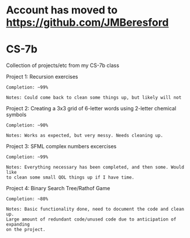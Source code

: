 # Account has moved to https://github.com/JMBeresford










# CS-7b
Collection of projects/etc from my CS-7b class

Project 1: Recursion exercises

	Completion: ~99%

	Notes: Could come back to clean some things up, but likely will not
    

Project 2: Creating a 3x3 grid of 6-letter words using 2-letter chemical symbols
	
	Completion: ~90%
	
	Notes: Works as expected, but very messy. Needs cleaning up.


Project 3: SFML complex numbers excercises

	Completion: ~99%
	
	Notes: Everything necessary has been completed, and then some. Would like
	to clean some small QOL things up if I have time.


Project 4: Binary Search Tree/Rathof Game
	
	Completion: ~80%
	
	Notes: Basic functionality done, need to document the code and clean up.
	Large amount of redundant code/unused code due to anticipation of expanding
	on the project.
